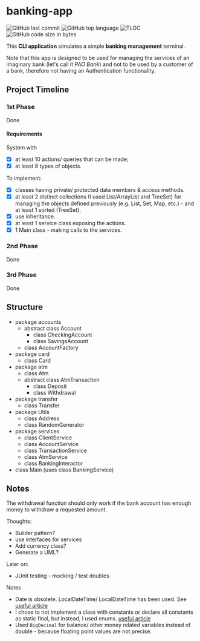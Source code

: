 # banking-app
![GitHub last commit](https://img.shields.io/github/last-commit/ralucatudor/banking-app.svg)
![GitHub top language](https://img.shields.io/github/languages/top/ralucatudor/banking-app.svg)
![TLOC](https://tokei.rs/b1/github/ralucatudor/banking-app)
![GitHub code size in bytes](https://img.shields.io/github/languages/code-size/ralucatudor/banking-app.svg)


This **CLI application** simulates a simple **banking management** terminal.

Note that this app is designed to be used for managing the services of an imaginary bank (let's call it *PAO Bank*) and not to be used by a customer of a bank, therefore not having an Authentication functionality.

## Project Timeline
### 1st Phase
Done

#### Requirements
System with
- [x] at least 10 actions/ queries that can be made;
- [x] at least 8 types of objects.

To implement:
- [x] classes having private/ protected data members & access methods.
- [x] at least 2 distinct collections (I used List/ArrayList and TreeSet) for managing the objects defined previously (e.g. List, Set, Map, etc.) - and at least 1 sorted (TreeSet).
- [x] use inheritance.
- [x] at least 1 service class exposing the actions.
- [x] 1 Main class - making calls to the services.

### 2nd Phase
Done

### 3rd Phase
Done

## Structure
- package accounts
    - abstract class Account
        - class CheckingAccount
        - class SavingsAccount
    - class AccountFactory
- package card
    - class Card
- package atm
    - class Atm
    - abstract class AtmTransaction
        - class Deposit
        - class Withdrawal
- package transfer
    - class Transfer
- package Utils
    - class Address
    - class RandomGenerator
- package services
    - class ClientService
    - class AccountService
    - class TransactionService
    - class AtmService
    - class BankingInteractor
- class Main (uses class BankingService)

## Notes
The withdrawal function should only work if the bank account has enough money to withdraw a requested amount.

Thoughts:
- Builder pattern?
- use interfaces for services
- Add currency class?
- Generate a UML?

Later on:
- JUnit testing - mocking / test doubles

Notes
- Date is obsolete. LocalDateTime/ LocalDateTime has been used. See [useful article](https://stackabuse.com/how-to-get-current-date-and-time-in-java/)
- I chose to not implement a class with constants or declare all constants as static final, but instead, I used enums.
  [useful article](https://tedvinke.wordpress.com/2016/04/14/2-rookie-java-constants-and-enums-pitfalls/)
- Used `BigDecimal` for balance/ other money related variables instead of double - because floating point values are not precise.
